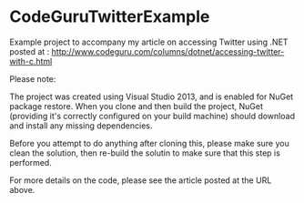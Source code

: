 # CodeGuruTwitterExample
Example project to accompany my article on accessing Twitter using .NET posted at : http://www.codeguru.com/columns/dotnet/accessing-twitter-with-c.html

Please note:

The project was created using Visual Studio 2013, and is enabled for NuGet package restore.  When you clone and then build the project, NuGet  (providing it's correctly configured on your build machine) should download and install any missing dependencies.

Before you attempt to do anything after cloning this, please make sure you clean the solution, then re-build the solutin to make sure that this step is performed.

For more details on the code, please see the article posted at the URL above.

